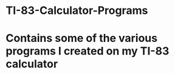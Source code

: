 # TI-83-Calculator-Programs
#
# Contains some of the various programs I created on my TI-83 calculator
#
